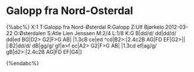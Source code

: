 # Galopp fra Nord-Osterdal

{%abc%}
X:1
T:Galopp fra Nord-Østerdal
R:Galopp
Z:Ulf Bjørkelo 2012-03-22
O:Østerdalen
S:Atle Lien Jenssen
M:2/4
L:1/8 
K:G
B|dd/d/ dd|dd/d/ dd|ed BG|D2> G2|F>G AB|
|1.3cB ce|ed ^cd|B2>:|2.4c2B AG|FD EF|G2>||
|:B2|dd/d/ dB|gg/g/ gf|e>f ec|A2> G2|F>G AB|
|1.3cd ef|ag/g/ gB|d2>:|2.4c2B AG|FD EF|G4|]

{%endabc%}

